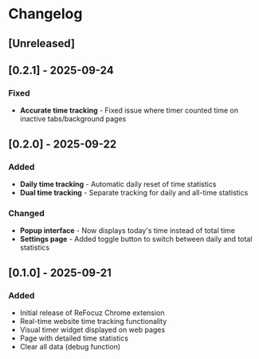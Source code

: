 # Changelog

## [Unreleased]

## [0.2.1] - 2025-09-24

### Fixed
- **Accurate time tracking** - Fixed issue where timer counted time on inactive tabs/background pages

## [0.2.0] - 2025-09-22

### Added
- **Daily time tracking** - Automatic daily reset of time statistics
- **Dual time tracking** - Separate tracking for daily and all-time statistics

### Changed
- **Popup interface** - Now displays today's time instead of total time
- **Settings page** - Added toggle button to switch between daily and total statistics


## [0.1.0] - 2025-09-21

### Added
- Initial release of ReFocuz Chrome extension
- Real-time website time tracking functionality
- Visual timer widget displayed on web pages
- Page with detailed time statistics
- Clear all data (debug function)
